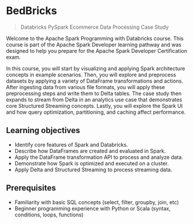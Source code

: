 # BedBricks

> Databricks PySpark Ecommerce Data Processing Case Study

Welcome to the Apache Spark Programming with Databricks course. This course is part of the Apache Spark Developer learning pathway and was designed to help you prepare for the Apache Spark Developer Certification exam.

In this course, you will start by visualizing and applying Spark architecture concepts in example scenarios. Then, you will explore and preprocess datasets by applying a variety of DataFrame transformations and actions. After ingesting data from various file formats, you will apply these preprocessing steps and write them to Delta tables. The case study then expands to stream from Delta in an analytics use case that demonstrates core Structured Streaming concepts. Lastly, you will explore the Spark UI and how query optimization, partitioning, and caching affect performance.

## Learning objectives

-   Identify core features of Spark and Databricks.
-   Describe how DataFrames are created and evaluated in Spark.
-   Apply the DataFrame transformation API to process and analyze data.
-   Demonstrate how Spark is optimized and executed on a cluster.
-   Apply Delta and Structured Streaming to process streaming data.

## Prerequisites

-   Familiarity with basic SQL concepts (select, filter, groupby, join, etc)
-   Beginner programming experience with Python or Scala (syntax, conditions, loops, functions)